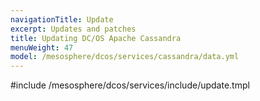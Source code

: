 ```yaml
---
navigationTitle: Update
excerpt: Updates and patches
title: Updating DC/OS Apache Cassandra
menuWeight: 47
model: /mesosphere/dcos/services/cassandra/data.yml
---
```


#include /mesosphere/dcos/services/include/update.tmpl
